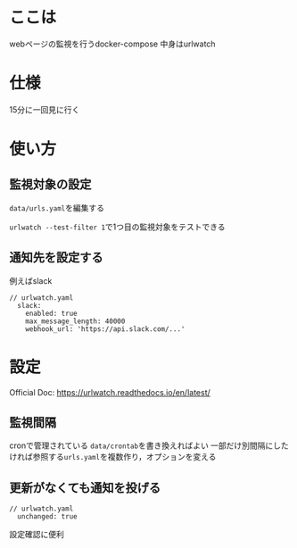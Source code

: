 # ここは
webページの監視を行うdocker-compose
中身はurlwatch

# 仕様
15分に一回見に行く

# 使い方
## 監視対象の設定
`data/urls.yaml`を編集する

`urlwatch --test-filter 1`で1つ目の監視対象をテストできる

## 通知先を設定する
例えばslack
```
// urlwatch.yaml
  slack:
    enabled: true
    max_message_length: 40000
    webhook_url: 'https://api.slack.com/...'
```

# 設定
Official Doc: https://urlwatch.readthedocs.io/en/latest/

## 監視間隔
cronで管理されている
`data/crontab`を書き換えればよい
一部だけ別間隔にしたければ参照する`urls.yaml`を複数作り，オプションを変える

## 更新がなくても通知を投げる
```
// urlwatch.yaml
  unchanged: true
```
設定確認に便利
